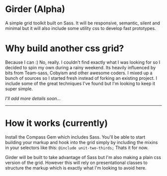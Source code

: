 Girder (Alpha)
=============

A simple grid toolkit built on Sass. It will be responsive, semantic, silent and minimal but it will also include some utility css to develop fast prototypes.

# Why build another css grid?
Because I can :) No, really. I couldn't find exactly what I was looking for so I decided to spin my own during a rainy weekend. Its heavily influenced by bits from Team-sass, Cobyism and other awesome coders. I mixed up a bunch of sources so I started fresh instead of forking an existing project. I include some of the great techniques I've found but I'm looking to keep it super simple.

_I'll add more details soon..._

---

# How it works (currently)
Install the Compass Gem which includes Sass. You'll be able to start building your markup and hook into the grid simply by including the mixins in your selectors like this: ```@include unit-two-thirds;``` Thats it for now.

Girder will be built to take advantage of Sass but I'm also making a plain css version of the grid. However this will rely on presentational classes to structure the markup which is exactly what I'm looking to avoid here.
